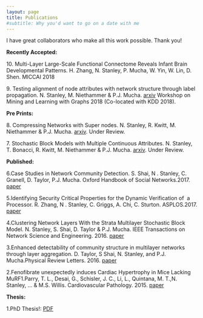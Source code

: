 ```yaml
---
layout: page
title: Publications
#subtitle: Why you'd want to go on a date with me
---
```


I have great collaborators who make all this work possible. Thank you!

<p class="p1"><strong>Recently Accepted:</strong></p>
<p class="p1">10. Multi-Layer Large-Scale Functional Connectome Reveals Infant Brain Developmental Patterns. H. Zhang, N. Stanley, P. Mucha, W. Yin, W. Lin, D. Shen. MICCAI 2018 </p>

<p class="p1">9. Testing alignment of node attributes with network structure through label propagation. N. Stanley, M. Niethammer &amp; P.J. Mucha.  <a href="https://arxiv.org/abs/1805.07375">arxiv</a> Workshop on Mining and Learning with Graphs 2018 (Co-located with KDD 2018). </p>

<p class="p1"><strong>Pre Prints:</strong></p>


<p class="p1">8. Compressing Networks with Super nodes. N. Stanley, R. Kwitt, M. Niethammer &amp; P.J. Mucha. <a href="https://arxiv.org/abs/1706.04110">arxiv</a>. Under Review. </p> 

<p class="p1">7. Stochastic Block Models with Multiple Continuous Attributes. N. Stanley, T. Bonacci, R. Kwitt, M. Niethammer &amp; P.J. Mucha. <a href="https://arxiv.org/abs/1803.02726">arxiv</a>. Under Review. </p> 

<p class="p1"><strong>Published:</strong></p>

6.Case Studies in Network Community Detection. S. Shai, N . Stanley, C. Granell, D. Taylor, P.J. Mucha. Oxford Handbook of Social Networks.2017. <a href="https://arxiv.org/abs/1705.02305">paper</a> 

5.Identifying Security Critical Properties for the Dynamic Verification of  a Processor. R. Zhang, N . Stanley, C. Griggs, A. Chi, C. Sturton. ASPLOS.2017. <a href="http://cs.unc.edu/~rzhang/files/ASPLOS2017.pdf">paper</a>

4.Clustering Network Layers With the Strata Multilayer Stochastic Block Model. N. Stanley, S. Shai, D. Taylor &amp; P.J. Mucha. IEEE Transactions on Network Science and Engineering. 2016. <a href="http://ieeexplore.ieee.org/document/7442167/">paper</a>

3.Enhanced detectability of community structure in multilayer networks through layer aggregation. D. Taylor, S Shai, N. Stanley, and P.J. Mucha.Physical Review Letters. 2016. <a href="http://journals.aps.org/prl/abstract/10.1103/PhysRevLett.116.228301">paper</a>

2.Fenofibrate unexpectedly induces Cardiac Hypertrophy in Mice Lacking MuRF1.Parry, T. L., Desai, G., Schisler, J. C., Li, L., Quintana, M. T.,N. Stanley, ... &amp; M.S. Willis. Cardiovascular Pathology. 2015. <a href="http://www.cardiovascularpathology.com/article/S1054-8807(15)00119-2/abstract">paper</a>

<p class="p1"><strong>Thesis:</strong></p>

1.PhD Thesis!: <a href="https://github.com/stanleyn/LaThese/blob/master/diss.pdf">PDF</a> 


